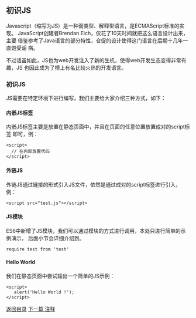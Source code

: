 ## 初识JS

Javascript（缩写为JS）是一种弱类型、解释型语言，是ECMAScript标准的实现。
JavaScript创建者Brendan Eich，仅花了10天时间就把这么语言设计出来，主要
借鉴参考了Java语言的部分特性，仓促的设计使得这门语言在后期十几年一直饱受诟
病。   

不过话虽如此，JS也为web开发注入了新的生机，使得web开发生态变得非常有趣，JS
也因此成为了榜上有名比较火热的开发语言。

### 初识JS

JS需要在特定环境下进行编写，我们主要给大家介绍三种方式，如下：

#### 内嵌JS标签

内嵌JS标签主要是放置在静态页面中，并且在页面的任意位置放置成对的script标签
即可，例：

```
<script>
  // 在内部放置代码
</script>
```

#### 外链JS

外链JS通过链接的形式引入JS文件，依然是通过成对的script标签进行引入，例：

```
<script src="test.js"></script>
```

#### JS模块

ES6中新增了JS模块，我们可以通过模块的方式进行调用，本处只进行简单的示例演示，
后面小节会详细介绍到。

```
require test from 'test'
```


#### Hello World 

我们在静态页面中尝试输出一个简单的JS示例：

```
<script>
   alert('Hello World !');
</script>
```

[返回目录](https://github.com/hanchn/couse-of-Javascript)
[下一篇 注释](https://test.com)
